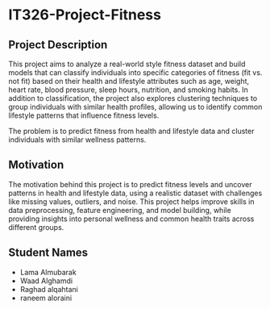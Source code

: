 # IT326-Project-Fitness
## Project Description
This project aims to analyze a real-world style fitness dataset and build models that can classify individuals into specific categories of fitness (fit vs. not fit) based on their health and lifestyle attributes such as age, weight, heart rate, blood pressure, sleep hours, nutrition, and smoking habits. In addition to classification, the project also explores clustering techniques to group individuals with similar health profiles, allowing us to identify common lifestyle patterns that influence fitness levels.

The problem is to predict fitness from health and lifestyle data and cluster individuals with similar wellness patterns.
## Motivation
The motivation behind this project is to predict fitness levels and uncover patterns in health and lifestyle data, using a realistic dataset with challenges like missing values, outliers, and noise. This project helps improve skills in data preprocessing, feature engineering, and model building, while providing insights into personal wellness and common health traits across different groups.
## Student Names
- Lama Almubarak
- Waad Alghamdi
- Raghad alqahtani
- raneem aloraini
